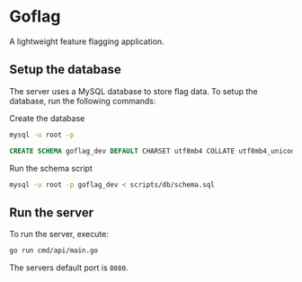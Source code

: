 # Goflag

A lightweight feature flagging application.

## Setup the database

The server uses a MySQL database to store flag data. To setup the database, run the following commands:

Create the database
```sh
mysql -u root -p
```
```sql
CREATE SCHEMA goflag_dev DEFAULT CHARSET utf8mb4 COLLATE utf8mb4_unicode_ci;
```
Run the schema script
```sh
mysql -u root -p goflag_dev < scripts/db/schema.sql
```

## Run the server

To run the server, execute:
```sh
go run cmd/api/main.go
```
The servers default port is `8080`.
